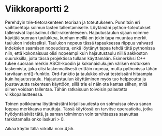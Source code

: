 # Viikkoraportti 2
Perehdyin trie-tietorakenteen teoriaan ja toteutukseen. Punnitsin eri vaihtoehtoja solmun lasten tallentamiselle. Löytämäni python-toteutukset tallensivat lapsisolmut dict-rakenteeseen. Hajautustaulun sijaan voimme käyttää suoraan taulukkoa, kunhan meillä on jokin tapa muuntaa merkit taulukon indekseiksi. Taulukon nopeus tässä tapauksessa riippuu vahvasti indeksien saamisen nopeudesta, enkä löytänyt tapaa tehdä tätä pythonissa niin, että kokonaisuus olisi nopeampi kuin hajautustaulu niillä aakkoston suuruksilla, joita tässä projektissa tullaan käyttämään. Esimerkiksi C++ tukee suoraan merkin ASCII-koodin ja kokonaislukujen välisen erotuksen laskemista, joka olisi laskennallisesti erittäin nopeaa, mutta pythonissa tähän tarvitaan ord()-funktio. Ord-funktio ja taulukko olivat testeissäni hitaampia kuin hajautustaulu. Hajautustaulun käyttäminen myös tuo helppoutta ja joustavuutta rakenteen käyttöön, sillä trie ei näin ota kantaa siihen, mitä siihen voidaan tallentaa. Tähän ratkaisuun toivoisin palautetta viikkopalautteessa.

Toinen poikkeama löytämästäni kirjallisuudesta on solmuissa oleva sanan loppua merkkaava muuttuja. Tässä käytössä en tarvitse operaatioita, jotka hyödyntäisivät tätä, ja saman toiminnon voin tarvittaessa saavuttaa tarkistamalla onko laskuri > 0.

Aikaa käytin tällä viikolla noin 4,5h.
